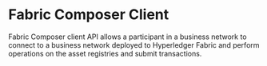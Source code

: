 # Fabric Composer Client
Fabric Composer client API allows a participant in a business network to connect to a business network
deployed to Hyperledger Fabric and perform operations on the asset registries and submit transactions.
